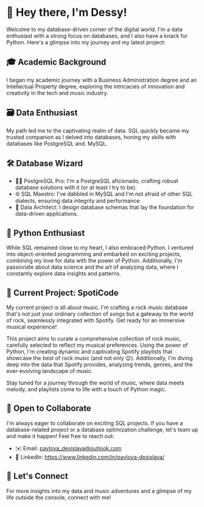 # 👋 Hey there, I'm Dessy! 

Welcome to my database-driven corner of the digital world. I'm a data enthusiast with a strong focus on databases, and I also have a knack for Python. Here's a glimpse into my journey and my latest project:

## 🎓 Academic Background

I began my academic journey with a Business Administration degree and an Intellectual Property degree, exploring the intricacies of innovation and creativity in the tech and music industry.

## 🗃️ Data Enthusiast

My path led me to the captivating realm of data. SQL quickly became my trusted companion as I delved into databases, honing my skills with databases like PostgreSQL and. MySQL.

## 🛠️ Database Wizard

- 🧙‍♂️ PostgreSQL Pro: I'm a PostgreSQL aficionado, crafting robust database solutions with it (or at least I try to be).
- 🌐 SQL Maestro: I've dabbled in MySQL and I'm not afraid of other SQL dialects, ensuring data integrity and performance.
- 💼 Data Architect: I design database schemas that lay the foundation for data-driven applications.

## 🐍 Python Enthusiast

While SQL remained close to my heart, I also embraced Python. I ventured into object-oriented programming and embarked on exciting projects, combining my love for data with the power of Python. Additionally, I'm passionate about data science and the art of analyzing data, where I constantly explore data insights and patterns.


## 🎸 Current Project: SpotiCode

My current project is all about music. I'm crafting a rock music database that's not just your ordinary collection of songs but a gateway to the world of rock, seamlessly integrated with Spotify. Get ready for an immersive musical experience!

This project aims to curate a comprehensive collection of rock music, carefully selected to reflect my musical preferences. Using the power of Python, I'm creating dynamic and captivating Spotify playlists that showcase the best of rock music (and not only 😉). Additionally, I'm diving deep into the data that Spotify provides, analyzing trends, genres, and the ever-evolving landscape of music.

Stay tuned for a journey through the world of music, where data meets melody, and playlists come to life with a touch of Python magic.


## 🤝 Open to Collaborate

I'm always eager to collaborate on exciting SQL projects. If you have a database-related project or a database optimization challenge, let's team up and make it happen! Feel free to reach out:

- ✉️ Email: pavlova_desislava@outlook.com
- 🤝 LinkedIn: https://www.linkedin.com/in/pavlova-desislava/


## 🌟 Let's Connect

For more insights into my data and music adventures and a glimpse of my life outside the console, connect with me!
